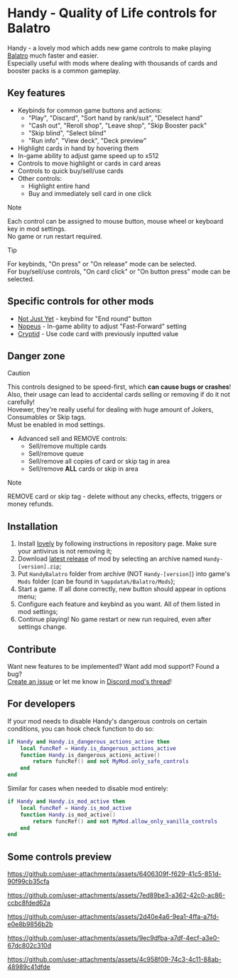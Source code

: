 # Handy - Quality of Life controls for Balatro

Handy - a lovely mod which adds new game controls to make playing [Balatro](https://store.steampowered.com/app/2379780/Balatro/) much faster and easier.<br/>
Especially useful with mods where dealing with thousands of cards and booster packs is a common gameplay.

## Key features

-   Keybinds for common game buttons and actions:
    -   "Play", "Discard", "Sort hand by rank/suit", "Deselect hand"
    -   "Cash out", "Reroll shop", "Leave shop", "Skip Booster pack"
    -   "Skip blind", "Select blind"
    -   "Run info", "View deck", "Deck preview"
-   Highlight cards in hand by hovering them
-   In-game ability to adjust game speed up to x512
-   Controls to move highlight or cards in card areas
-   Controls to quick buy/sell/use cards
-   Other controls:
    -   Highlight entire hand
    -   Buy and immediately sell card in one click

> [!NOTE]
> Each control can be assigned to mouse button, mouse wheel or keyboard key in mod settings.<br/>
> No game or run restart required.

> [!TIP]
> For keybinds, "On press" or "On release" mode can be selected.<br/>
> For buy/sell/use controls, "On card click" or "On button press" mode can be selected.

## Specific controls for other mods

-   [Not Just Yet](https://github.com/Toneblock/balatro-NotJustYet) - keybind for "End round" button
-   [Nopeus](https://github.com/jenwalter666/JensBalatroCollection) - In-game ability to adjust "Fast-Forward" setting
-   [Cryptid](https://github.com/MathIsFun0/Cryptid) - Use code card with previously inputted value

## Danger zone

> [!CAUTION]
> This controls designed to be speed-first, which **can cause bugs or crashes**!<br/>
> Also, their usage can lead to accidental cards selling or removing if do it not carefully!<br/>
> Hovewer, they're really useful for dealing with huge amount of Jokers, Consumables or Skip tags.<br/>
> Must be enabled in mod settings.

-   Advanced sell and REMOVE controls:
    -   Sell/remove multiple cards
    -   Sell/remove queue
    -   Sell/remove all copies of card or skip tag in area
    -   Sell/remove **ALL** cards or skip in area

> [!NOTE]
> REMOVE card or skip tag - delete without any checks, effects, triggers or money refunds.

## Installation

1. Install [lovely](https://github.com/ethangreen-dev/lovely-injector) by following instructions in repository page. Make sure your antivirus is not removing it;
2. Download [latest release](https://github.com/SleepyG11/HandyBalatro/releases/latest) of mod by selecting an archive named `Handy-[version].zip`;
3. Put `HandyBalatro` folder from archive (NOT `Handy-[version]`) into game's `Mods` folder (can be found in `%appdata%/Balatro/Mods`);
4. Start a game. If all done correctly, new button should appear in options menu;
5. Configure each feature and keybind as you want. All of them listed in mod settings;
6. Continue playing! No game restart or new run required, even after settings change.

## Contribute

Want new features to be implemented? Want add mod support? Found a bug?<br/>
[Create an issue](https://github.com/SleepyG11/HandyBalatro/issues/) or let me know in [Discord mod's thread](https://discord.com/channels/1116389027176787968/1270746376312979456)!

## For developers

If your mod needs to disable Handy's dangerous controls on certain conditions, you can hook check function to do so:

```lua
if Handy and Handy.is_dangerous_actions_active then
    local funcRef = Handy.is_dangerous_actions_active
    function Handy.is_dangerous_actions_active()
        return funcRef() and not MyMod.only_safe_controls
    end
end
```

Similar for cases when needed to disable mod entirely:

```lua
if Handy and Handy.is_mod_active then
    local funcRef = Handy.is_mod_active
    function Handy.is_mod_active()
        return funcRef() and not MyMod.allow_only_vanilla_controls
    end
end
```

## Some controls preview

https://github.com/user-attachments/assets/6406309f-f629-41c5-851d-90f99cb35cfa

https://github.com/user-attachments/assets/7ed89be3-a362-42c0-ac86-ccbc8fded62a

https://github.com/user-attachments/assets/2d40e4a6-9ea1-4ffa-a7fd-e0e8b9856b2b

https://github.com/user-attachments/assets/9ec9dfba-a7df-4ecf-a3e0-67dc802c310d

https://github.com/user-attachments/assets/4c958f09-74c3-4c11-88ab-48989c41dfde
